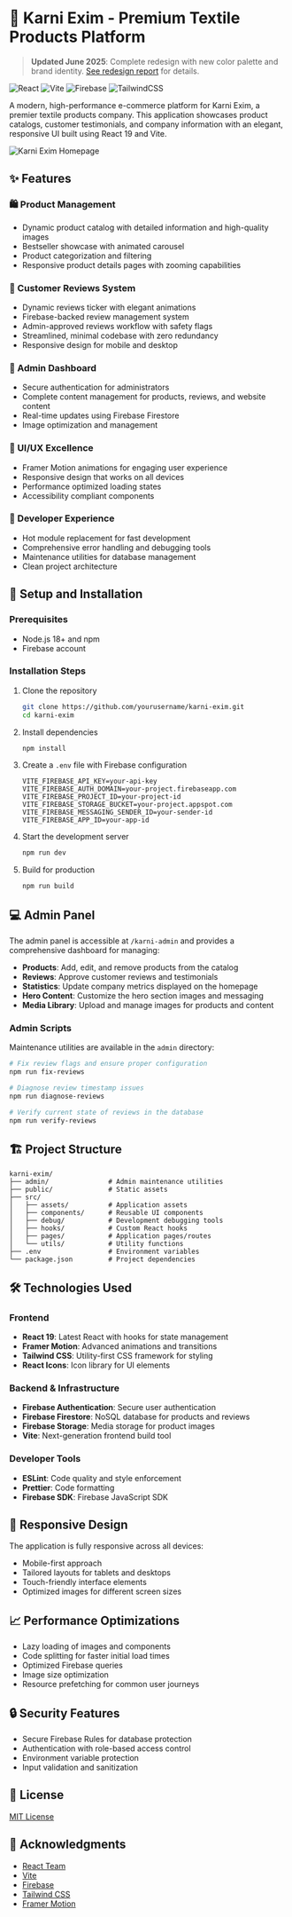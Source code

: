 # 🧵 Karni Exim - Premium Textile Products Platform

> **Updated June 2025**: Complete redesign with new color palette and brand identity. [See redesign report](./redesign-completion-report.md) for details.

![React](https://img.shields.io/badge/React-19-61DAFB?style=for-the-badge&logo=react)
![Vite](https://img.shields.io/badge/Vite-6-646CFF?style=for-the-badge&logo=vite)
![Firebase](https://img.shields.io/badge/Firebase-11-FFCA28?style=for-the-badge&logo=firebase)
![TailwindCSS](https://img.shields.io/badge/Tailwind-3.4-38B2AC?style=for-the-badge&logo=tailwind-css)

A modern, high-performance e-commerce platform for Karni Exim, a premier textile products company. This application showcases product catalogs, customer testimonials, and company information with an elegant, responsive UI built using React 19 and Vite.

![Karni Exim Homepage](public/screenshot-home.png)

## ✨ Features

### 🛍️ Product Management
- Dynamic product catalog with detailed information and high-quality images
- Bestseller showcase with animated carousel
- Product categorization and filtering
- Responsive product details pages with zooming capabilities

### 👥 Customer Reviews System
- Dynamic reviews ticker with elegant animations
- Firebase-backed review management system
- Admin-approved reviews workflow with safety flags
- Streamlined, minimal codebase with zero redundancy
- Responsive design for mobile and desktop

### 🔧 Admin Dashboard
- Secure authentication for administrators
- Complete content management for products, reviews, and website content
- Real-time updates using Firebase Firestore
- Image optimization and management

### 🎨 UI/UX Excellence
- Framer Motion animations for engaging user experience
- Responsive design that works on all devices
- Performance optimized loading states
- Accessibility compliant components

### 🧰 Developer Experience
- Hot module replacement for fast development
- Comprehensive error handling and debugging tools
- Maintenance utilities for database management
- Clean project architecture

## 🚀 Setup and Installation

### Prerequisites
- Node.js 18+ and npm
- Firebase account

### Installation Steps

1. Clone the repository
   ```bash
   git clone https://github.com/yourusername/karni-exim.git
   cd karni-exim
   ```

2. Install dependencies
   ```bash
   npm install
   ```

3. Create a `.env` file with Firebase configuration
   ```
   VITE_FIREBASE_API_KEY=your-api-key
   VITE_FIREBASE_AUTH_DOMAIN=your-project.firebaseapp.com
   VITE_FIREBASE_PROJECT_ID=your-project-id
   VITE_FIREBASE_STORAGE_BUCKET=your-project.appspot.com
   VITE_FIREBASE_MESSAGING_SENDER_ID=your-sender-id
   VITE_FIREBASE_APP_ID=your-app-id
   ```

4. Start the development server
   ```bash
   npm run dev
   ```

5. Build for production
   ```bash
   npm run build
   ```

## 💻 Admin Panel

The admin panel is accessible at `/karni-admin` and provides a comprehensive dashboard for managing:

- **Products**: Add, edit, and remove products from the catalog
- **Reviews**: Approve customer reviews and testimonials
- **Statistics**: Update company metrics displayed on the homepage
- **Hero Content**: Customize the hero section images and messaging
- **Media Library**: Upload and manage images for products and content

### Admin Scripts

Maintenance utilities are available in the `admin` directory:

```bash
# Fix review flags and ensure proper configuration
npm run fix-reviews

# Diagnose review timestamp issues
npm run diagnose-reviews

# Verify current state of reviews in the database
npm run verify-reviews
```

## 🏗️ Project Structure

```
karni-exim/
├── admin/               # Admin maintenance utilities
├── public/              # Static assets
├── src/
│   ├── assets/          # Application assets
│   ├── components/      # Reusable UI components
│   ├── debug/           # Development debugging tools
│   ├── hooks/           # Custom React hooks
│   ├── pages/           # Application pages/routes
│   └── utils/           # Utility functions
├── .env                 # Environment variables
└── package.json         # Project dependencies
```

## 🛠️ Technologies Used

### Frontend
- **React 19**: Latest React with hooks for state management
- **Framer Motion**: Advanced animations and transitions
- **Tailwind CSS**: Utility-first CSS framework for styling
- **React Icons**: Icon library for UI elements

### Backend & Infrastructure
- **Firebase Authentication**: Secure user authentication
- **Firebase Firestore**: NoSQL database for products and reviews
- **Firebase Storage**: Media storage for product images
- **Vite**: Next-generation frontend build tool

### Developer Tools
- **ESLint**: Code quality and style enforcement
- **Prettier**: Code formatting
- **Firebase SDK**: Firebase JavaScript SDK

## 📱 Responsive Design

The application is fully responsive across all devices:
- Mobile-first approach
- Tailored layouts for tablets and desktops
- Touch-friendly interface elements
- Optimized images for different screen sizes

## 📈 Performance Optimizations

- Lazy loading of images and components
- Code splitting for faster initial load times
- Optimized Firebase queries
- Image size optimization
- Resource prefetching for common user journeys

## 🔒 Security Features

- Secure Firebase Rules for database protection
- Authentication with role-based access control
- Environment variable protection
- Input validation and sanitization

## 📝 License

[MIT License](LICENSE)

## 🙏 Acknowledgments

- [React Team](https://reactjs.org/)
- [Vite](https://vitejs.dev/)
- [Firebase](https://firebase.google.com/)
- [Tailwind CSS](https://tailwindcss.com/)
- [Framer Motion](https://www.framer.com/motion/)
